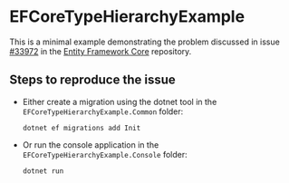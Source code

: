 # EFCoreTypeHierarchyExample
This is a minimal example demonstrating the problem discussed in issue
[#33972](https://github.com/dotnet/efcore/issues/33972) in the
[Entity Framework Core](https://github.com/dotnet/efcore) repository.

## Steps to reproduce the issue
* Either create a migration using the dotnet tool in the `EFCoreTypeHierarchyExample.Common` folder:
    ```
    dotnet ef migrations add Init
    ```
* Or run the console application in the `EFCoreTypeHierarchyExample.Console` folder:
    ```
    dotnet run
    ```
